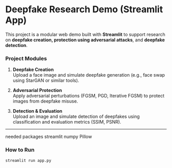 # Deepfake Research Demo (Streamlit App)

This project is a modular web demo built with **Streamlit** to support research on **deepfake creation, protection using adversarial attacks**, and **deepfake detection**.

### Project Modules

1. **Deepfake Creation**  
   Upload a face image and simulate deepfake generation (e.g., face swap using StarGAN or similar tools).

2. **Adversarial Protection**  
   Apply adversarial perturbations (FGSM, PGD, Iterative FGSM) to protect images from deepfake misuse.

3. **Detection & Evaluation**  
   Upload an image and simulate detection of deepfakes using classification and evaluation metrics (SSIM, PSNR).

---
needed packages
    streamlit
    numpy
    Pillow

### How to Run

```bash
streamlit run app.py
